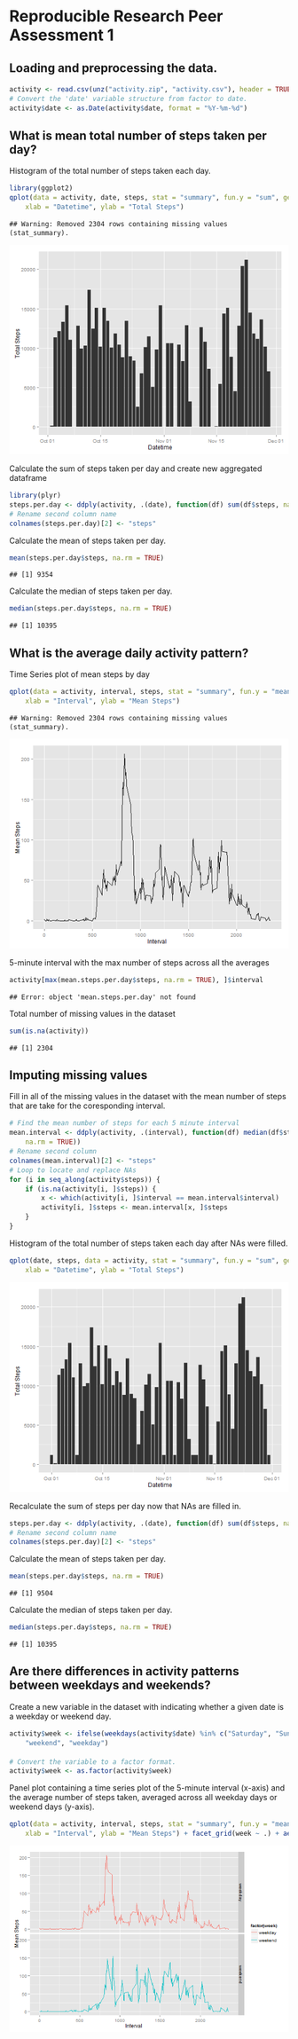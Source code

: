 Reproducible Research Peer Assessment 1
========================================================


## Loading and preprocessing the data.

```r
activity <- read.csv(unz("activity.zip", "activity.csv"), header = TRUE)
# Convert the 'date' variable structure from factor to date.
activity$date <- as.Date(activity$date, format = "%Y-%m-%d")
```



## What is mean total number of steps taken per day?
Histogram of the total number of steps taken each day.

```r
library(ggplot2)
qplot(data = activity, date, steps, stat = "summary", fun.y = "sum", geom = "histogram", 
    xlab = "Datetime", ylab = "Total Steps")
```

```
## Warning: Removed 2304 rows containing missing values (stat_summary).
```

![plot of chunk unnamed-chunk-2](figure/unnamed-chunk-2.png) 



Calculate the sum of steps taken per day and create new aggregated dataframe

```r
library(plyr)
steps.per.day <- ddply(activity, .(date), function(df) sum(df$steps, na.rm = TRUE))
# Rename second column name
colnames(steps.per.day)[2] <- "steps"
```



Calculate the mean of steps taken per day.

```r
mean(steps.per.day$steps, na.rm = TRUE)
```

```
## [1] 9354
```



Calculate the median of steps taken per day.

```r
median(steps.per.day$steps, na.rm = TRUE)
```

```
## [1] 10395
```


## What is the average daily activity pattern?
Time Series plot of mean steps by day

```r
qplot(data = activity, interval, steps, stat = "summary", fun.y = "mean", geom = "line", 
    xlab = "Interval", ylab = "Mean Steps")
```

```
## Warning: Removed 2304 rows containing missing values (stat_summary).
```

![plot of chunk unnamed-chunk-6](figure/unnamed-chunk-6.png) 



5-minute interval with the max number of steps across all the averages

```r
activity[max(mean.steps.per.day$steps, na.rm = TRUE), ]$interval
```

```
## Error: object 'mean.steps.per.day' not found
```



Total number of missing values in the dataset

```r
sum(is.na(activity))
```

```
## [1] 2304
```


## Imputing missing values
Fill in all of the missing values in the dataset with the mean number of steps that are take for the coresponding interval.

```r
# Find the mean number of steps for each 5 minute interval
mean.interval <- ddply(activity, .(interval), function(df) median(df$steps, 
    na.rm = TRUE))
# Rename second column
colnames(mean.interval)[2] <- "steps"
# Loop to locate and replace NAs
for (i in seq_along(activity$steps)) {
    if (is.na(activity[i, ]$steps)) {
        x <- which(activity[i, ]$interval == mean.interval$interval)
        activity[i, ]$steps <- mean.interval[x, ]$steps
    }
}
```



Histogram of the total number of steps taken each day after NAs were filled.

```r
qplot(date, steps, data = activity, stat = "summary", fun.y = "sum", geom = "histogram", 
    xlab = "Datetime", ylab = "Total Steps")
```

![plot of chunk unnamed-chunk-10](figure/unnamed-chunk-10.png) 



Recalculate the sum of steps per day now that NAs are filled in.

```r
steps.per.day <- ddply(activity, .(date), function(df) sum(df$steps, na.rm = TRUE))
# Rename second column name
colnames(steps.per.day)[2] <- "steps"
```


Calculate the mean of steps taken per day.

```r
mean(steps.per.day$steps, na.rm = TRUE)
```

```
## [1] 9504
```



Calculate the median of steps taken per day.

```r
median(steps.per.day$steps, na.rm = TRUE)
```

```
## [1] 10395
```


## Are there differences in activity patterns between weekdays and weekends?
Create a new variable in the dataset with indicating whether a given date is a weekday or weekend day.

```r
activity$week <- ifelse(weekdays(activity$date) %in% c("Saturday", "Sunday"), 
    "weekend", "weekday")

# Convert the variable to a factor format.
activity$week <- as.factor(activity$week)
```



Panel plot containing a time series plot of the 5-minute interval (x-axis) and the average number of steps taken, averaged across all weekday days or weekend days (y-axis).

```r
qplot(data = activity, interval, steps, stat = "summary", fun.y = "mean", geom = "line", 
    xlab = "Interval", ylab = "Mean Steps") + facet_grid(week ~ .) + aes(colour = factor(week))
```

![plot of chunk unnamed-chunk-15](figure/unnamed-chunk-15.png) 

